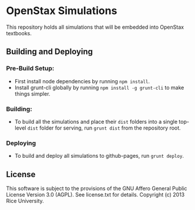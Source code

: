 OpenStax Simulations
===========

This repository holds all simulations that will be embedded into OpenStax textbooks.

## Building and Deploying

### Pre-Build Setup:
  * First install node dependencies by running `npm install`.
  * Install grunt-cli globally by running `npm install -g grunt-cli` to make things simpler.

### Building:
  * To build all the simulations and place their `dist` folders into a single top-level `dist` folder for serving, run `grunt dist` from the repository root.

### Deploying
  * To build and deploy all simulations to github-pages, run `grunt deploy`.

License
-------

This software is subject to the provisions of the GNU Affero General Public License Version 3.0 (AGPL). See license.txt for details. Copyright (c) 2013 Rice University.